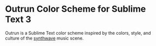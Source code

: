 # Outrun Color Scheme for Sublime Text 3

Outrun is a Sublime Text color scheme inspired by the colors, style, and culture of the [synthwave](https://ironskullet.com/2018/03/01/what-is-synthwave-2018-edition/) music scene.
